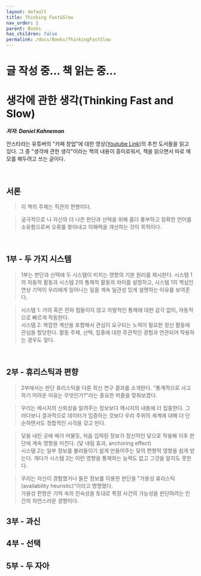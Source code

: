 ```yaml
---
layout: default
title: Thinking Fast&Slow
nav_order: 2
parent: Books
has_children: false
permalink: /docs/Books/ThinkingFastSlow
---
```


# 글 작성 중... 책 읽는 중...

# **생각에 관한 생각(Thinking Fast and Slow)**

***저자: Daniel Kahneman***

안스타라는 유튜버의 "카페 창업"에 대한 영상([Youtube Link](https://youtu.be/OsD3Oo6AO-I))의 추천 도서들을 읽고 있다. 그 중 "생각에 관한 생각"이라는 책의 내용이 흥미로워서, 책을 읽으면서 따로 메모를 해두려고 쓰는 글이다.

<br/>

## **서론**
> 이 책의 주제는 직관의 편향이다.

> 궁극적으로 나 자신의 더 나은 판단과 선택을 위해 좀더 풍부하고 정확한 언어를 소유함으로써 오류를 찾아내고 이해력을 개선하는 것이 목적이다.

<br/>

## **1부 - 두 가지 시스템**

> 1부는 판단과 선택에 두 시스템이 미치는 영향의 기본 원리를 제시한다. 시스템 1의 자동적 활동과 시스템 2의 통제적 활동의 차이를 설명하고, 시스템 1의 핵심인 연상 기억이 우리에게 일어나는 일을 계속 일관성 있게 설명하는 이유를 보여준다.

> 시스템 1: 거의 혹은 전혀 힘들이지 않고 자발적인 통제에 대한 감각 없이, 자동적으로 빠르게 작동한다.   
> 시스템 2: 복잡한 계산을 포함해서 관심이 요구되는 노력이 필요한 정신 활동에 관심을 할당한다. 활동 주체, 선택, 집중에 대한 주관적인 경험과 연관되어 작용하는 경우도 잦다.

<br/>

## 2부 - 휴리스틱과 편향

> 2부에서는 판단 휴리스틱을 다룬 최신 연구 결과를 소개한다. "통계적으로 사고하기 어려운 이유는 무엇인가?"라는 중요한 퍼즐을 맞춰보겠다.

> 우리는 메시지의 신뢰성을 알려주는 정보보다 메시지의 내용에 더 집중한다. 그러다보니 결과적으로 데이터가 입증하는 것보다 우리 주위의 세계에 대해 더 단순하면서도 정합적인 시각을 갖고 만다.

> 닻을 내린 곳에 배가 머물듯, 처음 입력된 정보가 정신적인 닻으로 작용해 이후 판단에 계속 영향을 미친다. (닻 내림 효과, anchoring effect)   
> 시스템 2는 일부 정보를 불러들이기 쉽게 만들어주는 닻의 편향적 영향을 쉽게 받는다. 게다가 시스템 2는 이런 영향을 통제하는 능력도 없고 그것을 알지도 못한다.

> 우리는 자신이 경험했거나 들은 정보를 이용한 판단을 "가용성 휴리스틱(availability heuristic)"이라고 명명했다.   
> 가용성 편향은 기억 속의 친숙성을 토대로 특정 사건의 가능성을 판단하려는 인간의 자연스러운 경향이다.

## 3부 - 과신

## 4부 - 선택

## 5부 - 두 자아